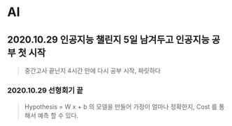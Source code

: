 # AI

## 2020.10.29 인공지능 챌린지 5일 남겨두고 인공지능 공부 첫 시작
> 중간고사 끝난지 4시간 만에 다시 공부 시작, 짜릿하다

### 2020.10.29 선형회기 끝
> Hypothesis = W x + b 의 모델을 만들어 가정이 얼마나 정확한지, Cost 를 통해서 예측 할 수 있다.
